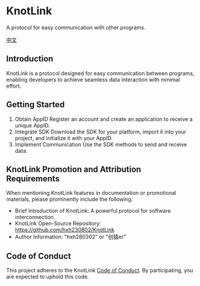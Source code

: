 # KnotLink
A protocol for easy communication with other programs.

[中文](https://github.com/hxh230802/KnotLink/blob/main/README_zh.md)

## Introduction

KnotLink is a protocol designed for easy communication between programs, enabling developers to achieve seamless data interaction with minimal effort.

## Getting Started

1. Obtain AppID
Register an account and create an application to receive a unique AppID.
2. Integrate SDK
Download the SDK for your platform, import it into your project, and initialize it with your AppID.
3. Implement Communication
Use the SDK methods to send and receive data.

## KnotLink Promotion and Attribution Requirements

When mentioning KnotLink features in documentation or promotional materials, please prominently include the following:
- Brief Introduction of KnotLink: A powerful protocol for software interconnection.
- KnotLink Open-Source Repository: https://github.com/hxh230802/KnotLink
- Author Information: "hxh280302" or "创猿er"

## Code of Conduct
This project adheres to the KnotLink [Code of Conduct](https://github.com/hxh230802/KnotLink/blob/main/CODE_OF_CONDUCT.md). By participating, you are expected to uphold this code.


